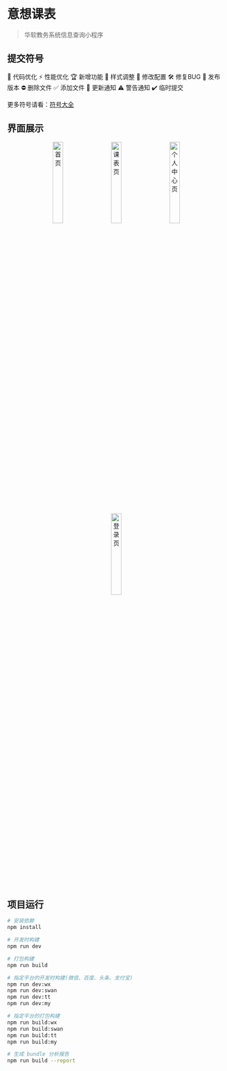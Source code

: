 # 意想课表

> 华软教务系统信息查询小程序

## 提交符号
🚀 代码优化 ⚡️ 性能优化 🏆 新增功能 🎨 样式调整 🔧 修改配置 🛠️ 修复BUG
🎉 发布版本 ⛔️ 删除文件 ✅ 添加文件 🔔 更新通知 ⚠️ 警告通知 ✔️ 临时提交

更多符号请看：[符号大全](https://twemoji.maxcdn.com/2/test/preview.html)


## 界面展示
<div align="center">
<img src="https://gitee.com/chinesee/images/raw/master/img/img_004.jpg" width="22%" style="margin:0 10px;" alt="首页" >
<img src="https://gitee.com/chinesee/images/raw/master/img/img_005.jpg" width="22%" style="margin:0 10px;" alt="课表页" >
<img src="https://gitee.com/chinesee/images/raw/master/img/img_006.jpg" width="22%" style="margin:0 10px;" alt="个人中心页" >
<img src="https://gitee.com/chinesee/images/raw/master/img/img_007.jpg" width="22%" style="margin:0 10px;" alt="登录页" >
</div>



## 项目运行
``` bash
# 安装依赖
npm install

# 开发时构建
npm run dev

# 打包构建
npm run build

# 指定平台的开发时构建(微信、百度、头条、支付宝)
npm run dev:wx
npm run dev:swan
npm run dev:tt
npm run dev:my

# 指定平台的打包构建
npm run build:wx
npm run build:swan
npm run build:tt
npm run build:my

# 生成 bundle 分析报告
npm run build --report
```